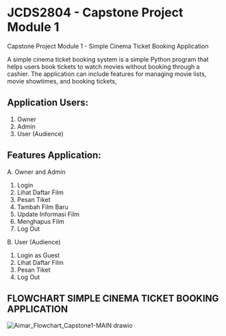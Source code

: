 # JCDS2804 - Capstone Project Module 1
Capstone Project Module 1 - Simple Cinema Ticket Booking Application

A simple cinema ticket booking system is a simple Python program that helps users book tickets to watch movies without booking through a cashier. The application can include features for managing movie lists, movie showtimes, and booking tickets,

## Application Users:
1. Owner
2. Admin
3. User (Audience)

## Features Application:
A. Owner and Admin
   1. Login
   2. Lihat Daftar Film
   3. Pesan Tiket
   4. Tambah Film Baru
   5. Update Informasi Film
   6. Menghapus Film
   7. Log Out

B. User (Audience)
   1. Login as Guest
   2. Lihat Daftar Film
   3. Pesan Tiket
   4. Log Out

## FLOWCHART SIMPLE CINEMA TICKET BOOKING APPLICATION
![Aimar_Flowchart_Capstone1-MAIN drawio](https://github.com/user-attachments/assets/ef3f3d0f-ec1b-4980-ab00-d31f2ff11a38)
